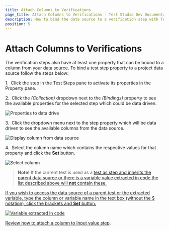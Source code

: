 ```yaml
---
title: Attach Columns to Verifications
page_title: Attach Columns to Verifications - Test Studio Dev Documentation
description: How to bind the data source to a verification step with Test Studio Dev
position: 5
---
```

# Attach Columns to Verifications

The verification steps also have at least one property that can be bound to a column from your data source. To bind a test step property to a project data source follow the steps below:

1.&nbsp; Click the step in the Test Steps pane to activate its properties in the Property pane.

2.&nbsp; Click the _(Collection)_ dropdown next to the _(Bindings)_ property to see the available properties for the selected step which could be data driven.

![Properties to data drive][1]

3.&nbsp; Click the dropdown menu next to the step property which will be data driven to see the available columns from the data source.

![Display column from data source][2]

4.&nbsp; Select the column name which contains the respective values for that property and click the **Set** button. 

![Select column][3]

>__Note!__ If the current test is used as a <a href="/features/custom-steps/test-as-step" target=blank>test as step and inherits the parent data source or there is a variable value extracted in code the list described above will __not__ contain these.

If you wish to access the data source of a parent test or the extracted variable, type the column or variable name in the text box (without the $ notation), click the brackets and **Set** button.

![Variable extracted in code][4]

Review how to attach a column to <a href="/features/data-driven-test/attach-columns-input-values" target=blank>Input value step</a>. 

[1]: images/attach-columns-verifications/fig1.png
[2]: images/attach-columns-verifications/fig2.png
[3]: images/attach-columns-verifications/fig3.png
[4]: images/attach-columns-verifications/fig4.png